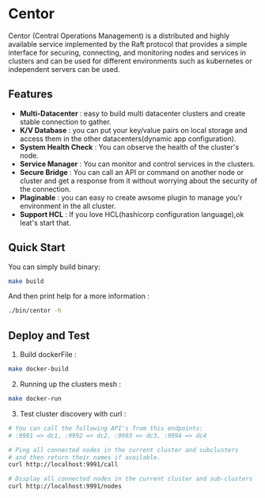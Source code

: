 # Centor
Centor (Central Operations Management) is a distributed and highly available service implemented by the Raft protocol that provides a simple interface for securing, connecting, and monitoring nodes and services in clusters and can be used for different environments such as kubernetes or independent servers can be used.

## Features
- **Multi-Datacenter** : easy to build multi datacenter clusters and create stable connection to gather.
- **K/V Database** : you can put your key/value pairs on local storage and access them in the other datacenters(dynamic app configuration).
- **System Health Check** : You can observe the health of the cluster's node.
- **Service Manager** : You can monitor and control services in the clusters.
- **Secure Bridge** : You can call an API or command on another node or cluster and get a response from it without worrying about the security of the connection.
- **Plaginable** : you can easy ro create awsome plugin to manage you'r environment in the all cluster.
- **Support HCL** : If you love HCL(hashicorp configuration language),ok leat's start that.

## Quick Start

You can simply build binary:
```sh
make build
```

And then print help for a more information :
```sh
./bin/centor -h
```
## Deploy and Test
1. Build dockerFile :
```sh
make docker-build
```
2. Running up the clusters mesh :
```sh
make docker-run
```
3. Test cluster discovery with curl :
```sh
# You can call the following API's from this endpoints:
# :9991 => dc1, :9992 => dc2, :9993 => dc3, :9994 => dc4

# Ping all connected nodes in the current cluster and subclusters 
# and then return their names if available.
curl http://localhost:9991/call

# Display all connected nodes in the current cluster and sub-clusters
curl http://localhost:9991/nodes
```


